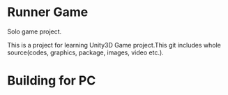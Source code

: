 # Runner Game

Solo game project.

This is a project for learning Unity3D Game project.This git includes whole source(codes, graphics, package, images, video etc.).

# Building for PC

 
